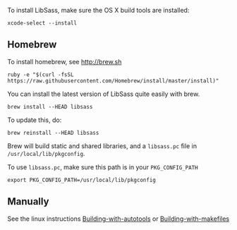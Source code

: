 To install LibSass, make sure the OS X build tools are installed:

    xcode-select --install

Homebrew
--------

To install homebrew, see <http://brew.sh>

    ruby -e "$(curl -fsSL https://raw.githubusercontent.com/Homebrew/install/master/install)"

You can install the latest version of LibSass quite easily with brew.

    brew install --HEAD libsass

To update this, do:

    brew reinstall --HEAD libsass

Brew will build static and shared libraries, and a `libsass.pc` file in `/usr/local/lib/pkgconfig`.

To use `libsass.pc`, make sure this path is in your `PKG_CONFIG_PATH`

    export PKG_CONFIG_PATH=/usr/local/lib/pkgconfig

Manually
--------

See the linux instructions [Building-with-autotools](build-with-autotools.md) or [Building-with-makefiles](build-with-makefiles.md)
